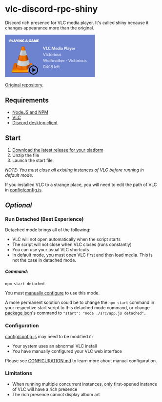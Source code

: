 # vlc-discord-rpc-shiny
Discord rich presence for VLC media player. It's called shiny because it changes appearance more than the original.

![Example](./example.png)

[Original repository](https://github.com/Pigpog/vlc-discord-rpc).

## Requirements
- [NodeJS and NPM](https://nodejs.org/en/)
- [VLC](https://www.videolan.org/index.html)
- [Discord desktop client](https://discordapp.com/)

## Start
 1. [Download the latest release for your platform](https://github.com/Pigpog/vlc-discord-rpc/releases)
 2. Unzip the file
 3. Launch the start file.

*NOTE: You must close all existing instances of VLC before running in default mode.*

If you installed VLC to a strange place, you will need to edit the path of VLC in [config/config.js](./config/config.js).

## *Optional*

### Run Detached (Best Experience)
Detached mode brings all of the following:
 - VLC will not open automatically when the script starts
 - The script will not close when VLC closes (runs constantly)
 - You can use your usual VLC shortcuts
 - In default mode, you must open VLC first and then load media. This is not the case in detached mode.

##### Command:
```
npm start detached
```
You must [manually configure](./CONFIGURATION.md) to use this mode.

A more permanent solution could be to change the `npm start` command in your respective start script to this detached mode command, or change [package.json](https://github.com/Pigpog/vlc-discord-rpc/blob/886e54260a55dd70d1f899e357c4b63b8f6f4578/package.json#L12)'s command to `"start": "node ./src/app.js detached",`

### Configuration
[config/config.js](./config/config.js) may need to be modified if:
 - Your system uses an abnormal VLC install
 - You have manually configured your VLC web interface

Please see [CONFIGURATION.md](./CONFIGURATION.md) to learn more about manual configuration.

### Limitations
 - When running multiple concurrent instances, only first-opened instance of VLC will have a rich presence
 - The rich presence cannot display album art
